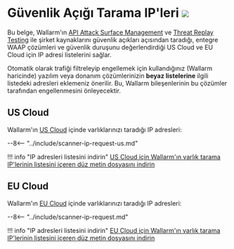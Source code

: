 [file-ips-list-us]: ../downloads/scanner-ip-addresses-us.txt
[file-ips-list-eu]: ../downloads/scanner-ip-addresses-eu.txt

# Güvenlik Açığı Tarama IP'leri <a href="../../about-wallarm/subscription-plans/#core-subscription-plans"><img src="../../images/api-security-tag.svg" style="border: none;"></a>

Bu belge, Wallarm'ın [API Attack Surface Management](../api-attack-surface/security-issues.md) ve [Threat Replay Testing](../vulnerability-detection/threat-replay-testing/overview.md) ile şirket kaynaklarını güvenlik açıkları açısından taradığı, entegre WAAP çözümleri ve güvenlik duruşunu değerlendirdiği US Cloud ve EU Cloud için IP adresi listelerini sağlar.

Otomatik olarak trafiği filtreleyip engellemek için kullandığınız (Wallarm haricinde) yazılım veya donanım çözümlerinizin **beyaz listelerine** ilgili listedeki adresleri eklemeniz önerilir. Bu, Wallarm bileşenlerinin bu çözümler tarafından engellenmesini önleyecektir.

## US Cloud

Wallarm'ın [US Cloud](https://us1.my.wallarm.com) içinde varlıklarınızı taradığı IP adresleri:

--8<-- "../include/scanner-ip-request-us.md"

!!! info "IP adresleri listesini indirin"
    [US Cloud için Wallarm'ın varlık tarama IP'lerinin listesini içeren düz metin dosyasını indirin][file-ips-list-us]

## EU Cloud

Wallarm'ın [EU Cloud](https://my.wallarm.com) içinde varlıklarınızı taradığı IP adresleri:

--8<-- "../include/scanner-ip-request.md"

!!! info "IP adresleri listesini indirin"
    [EU Cloud için Wallarm'ın varlık tarama IP'lerinin listesini içeren düz metin dosyasını indirin][file-ips-list-eu]